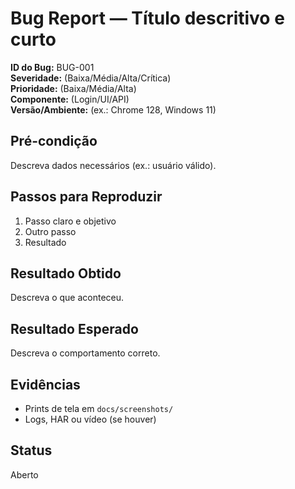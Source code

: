 # Bug Report — Título descritivo e curto

**ID do Bug:** BUG-001  
**Severidade:** (Baixa/Média/Alta/Crítica)  
**Prioridade:** (Baixa/Média/Alta)  
**Componente:** (Login/UI/API)  
**Versão/Ambiente:** (ex.: Chrome 128, Windows 11)  

## Pré-condição
Descreva dados necessários (ex.: usuário válido).

## Passos para Reproduzir
1. Passo claro e objetivo
2. Outro passo
3. Resultado

## Resultado Obtido
Descreva o que aconteceu.

## Resultado Esperado
Descreva o comportamento correto.

## Evidências
- Prints de tela em `docs/screenshots/`
- Logs, HAR ou vídeo (se houver)

## Status
Aberto
